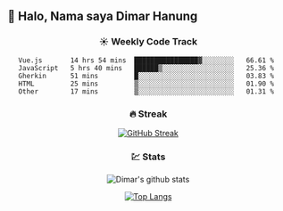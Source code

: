## 👋 Halo, Nama saya **Dimar Hanung**

<center>

### :sunny: Weekly Code Track
<!--START_SECTION:waka-->
```text
Vue.js       14 hrs 54 mins  ████████████████▓░░░░░░░░   66.61 % 
JavaScript   5 hrs 40 mins   ██████▒░░░░░░░░░░░░░░░░░░   25.36 % 
Gherkin      51 mins         █░░░░░░░░░░░░░░░░░░░░░░░░   03.83 % 
HTML         25 mins         ▒░░░░░░░░░░░░░░░░░░░░░░░░   01.90 % 
Other        17 mins         ▒░░░░░░░░░░░░░░░░░░░░░░░░   01.31 % 
```
<!--END_SECTION:waka-->

### :fire: Streak

[![GitHub Streak](http://github-readme-streak-stats.herokuapp.com?user=dimar-hanung)](https://git.io/streak-stats)

### :chart: Stats

![Dimar's github stats](https://github-readme-stats.vercel.app/api?username=dimar-hanung&show_icons=true&theme=vue)

[![Top Langs](https://github-readme-stats.vercel.app/api/top-langs/?username=dimar-hanung)](#)

</center>
